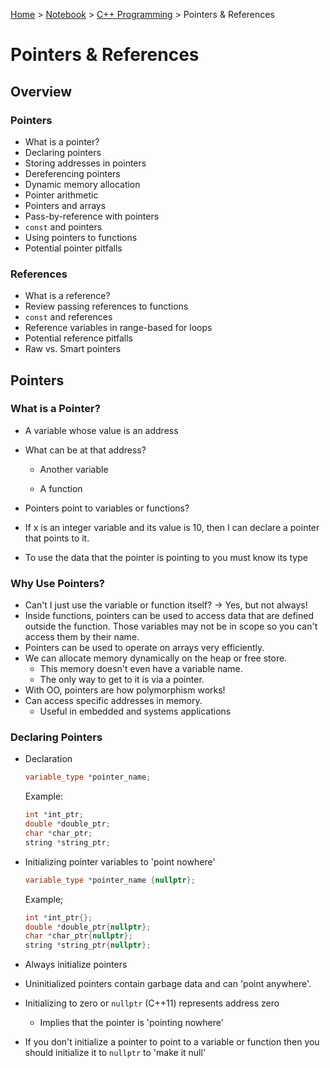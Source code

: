 <a href="../../">Home</a> > <a href="../notebook">Notebook</a> > <a href="./">C++ Programming</a> > Pointers & References

# Pointers & References



## Overview

### Pointers

* What is a pointer?
* Declaring pointers
* Storing addresses in pointers
* Dereferencing pointers
* Dynamic memory allocation
* Pointer arithmetic
* Pointers and arrays
* Pass-by-reference with pointers
* `const` and pointers
* Using pointers to functions
* Potential pointer pitfalls

### References

* What is a reference?
* Review passing references to functions
* `const` and references
* Reference variables in range-based for loops
* Potential reference pitfalls
* Raw vs. Smart pointers



## Pointers

### What is a Pointer?

* A variable whose value is an address

* What can be at that address?
  * Another variable
  
  * A function
  
* Pointers point to variables or functions?

* If x is an integer variable and its value is 10, then I can declare a pointer that points to it.

* To use the data that the pointer is pointing to you must know its type


### Why Use Pointers?

* Can't I just use the variable or function itself? $\to$ Yes, but not always!
* Inside functions, pointers can be used to access data that are defined outside the function. Those variables may not be in scope so you can't access them by their name.
* Pointers can be used to operate on arrays very efficiently.
* We can allocate memory dynamically on the heap or free store.
  * This memory doesn't even have a variable name.
  * The only way to get to it is via a pointer.
* With OO, pointers are how polymorphism works!
* Can access specific addresses in memory.
  * Useful in embedded and systems applications

### Declaring Pointers

* Declaration

  ```cpp
  variable_type *pointer_name;
  ```

  Example:

  ```cpp
  int *int_ptr;
  double *double_ptr;
  char *char_ptr;
  string *string_ptr;
  ```

* Initializing pointer variables to 'point nowhere'

  ```cpp
  variable_type *pointer_name {nullptr};
  ```

  Example;

  ```cpp
  int *int_ptr{};
  double *double_ptr{nullptr};
  char *char_ptr{nullptr};
  string *string_ptr{nullptr};
  ```

* Always initialize pointers

* Uninitialized pointers contain garbage data and can 'point anywhere'.

* Initializing to zero or `nullptr` (C++11) represents address zero

  * Implies that the pointer is 'pointing nowhere'

* If you don't initialize a pointer to point to a variable or function then you should initialize it to `nullptr` to 'make it null'

